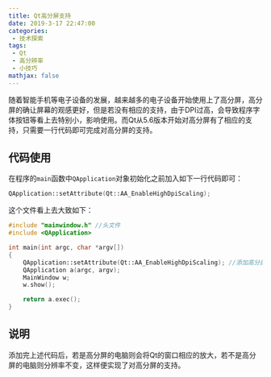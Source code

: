 ```yaml
---
title: Qt高分屏支持
date: 2019-3-17 22:47:00
categories:
 - 技术探索
tags: 
 - Qt
 - 高分辨率
 - 小技巧
mathjax: false
---
```


随着智能手机等电子设备的发展，越来越多的电子设备开始使用上了高分屏，高分屏的确让屏幕的观感更好，但是若没有相应的支持，由于DPI过高，会导致程序字体按钮等看上去特别小，影响使用。而Qt从5.6版本开始对高分屏有了相应的支持，只需要一行代码即可完成对高分屏的支持。

## 代码使用

在程序的`main`函数中`QApplication`对象初始化之前加入如下一行代码即可：

```c++
QApplication::setAttribute(Qt::AA_EnableHighDpiScaling);
```

这个文件看上去大致如下：

```c++
#include "mainwindow.h" //头文件
#include <QApplication>

int main(int argc, char *argv[])
{
    QApplication::setAttribute(Qt::AA_EnableHighDpiScaling); //添加高分屏支持
    QApplication a(argc, argv);
    MainWindow w;
    w.show();

    return a.exec();
}
```

## 说明

添加完上述代码后，若是高分屏的电脑则会将Qt的窗口相应的放大，若不是高分屏的电脑则分辨率不变，这样便实现了对高分屏的支持。
